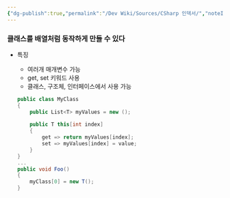 ```yaml
---
{"dg-publish":true,"permalink":"/Dev Wiki/Sources/CSharp 인덱서/","noteIcon":"","created":"2024-10-03T17:18:16.000+09:00","updated":"2025-07-19T22:58:36.958+09:00"}
---
```


### 클래스를 배열처럼 동작하게 만들 수 있다
- 특징
    - 여러개 매개변수 가능
    - get, set 키워드 사용
    - 클래스, 구조체, 인터페이스에서 사용 가능
    
    ```csharp
    public class MyClass
    {
    	public List<T> myValues = new ();
    	
    	public T this[int index]
    	{
    		get => return myValues[index];
    		set => myValues[index] = value; 
    	}
    }
    ...
    public void Foo()
    {
    	myClass[0] = new T();
    }
    
    ```